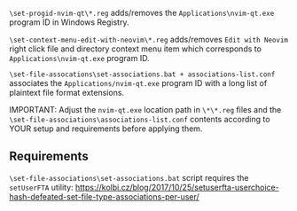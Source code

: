 `\set-progid-nvim-qt\*.reg` adds/removes the `Applications\nvim-qt.exe` program ID in Windows Registry.

`\set-context-menu-edit-with-neovim\*.reg` adds/removes `Edit with Neovim` right click file and directory context menu item which corresponds to `Applications\nvim-qt.exe` program ID.

`\set-file-assocations\set-associations.bat + associations-list.conf` associates the `Applications/nvim-qt.exe` program ID with a long list of plaintext file format extensions.

IMPORTANT: Adjust the `nvim-qt.exe` location path in `\*\*.reg` files and the `\set-file-associations\associations-list.conf` contents according to YOUR setup and requirements before applying them.

## Requirements

`\set-file-associations\set-associations.bat` script requires the `setUserFTA` utility: https://kolbi.cz/blog/2017/10/25/setuserfta-userchoice-hash-defeated-set-file-type-associations-per-user/
